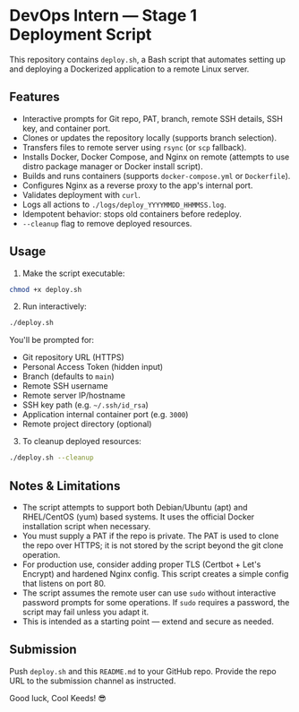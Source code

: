 # DevOps Intern — Stage 1 Deployment Script

This repository contains `deploy.sh`, a Bash script that automates setting up and deploying a Dockerized application to a remote Linux server.

## Features
- Interactive prompts for Git repo, PAT, branch, remote SSH details, SSH key, and container port.
- Clones or updates the repository locally (supports branch selection).
- Transfers files to remote server using `rsync` (or `scp` fallback).
- Installs Docker, Docker Compose, and Nginx on remote (attempts to use distro package manager or Docker install script).
- Builds and runs containers (supports `docker-compose.yml` or `Dockerfile`).
- Configures Nginx as a reverse proxy to the app's internal port.
- Validates deployment with `curl`.
- Logs all actions to `./logs/deploy_YYYYMMDD_HHMMSS.log`.
- Idempotent behavior: stops old containers before redeploy.
- `--cleanup` flag to remove deployed resources.

## Usage
1. Make the script executable:
```bash
chmod +x deploy.sh
```

2. Run interactively:
```bash
./deploy.sh
```
You'll be prompted for:
- Git repository URL (HTTPS)
- Personal Access Token (hidden input)
- Branch (defaults to `main`)
- Remote SSH username
- Remote server IP/hostname
- SSH key path (e.g. `~/.ssh/id_rsa`)
- Application internal container port (e.g. `3000`)
- Remote project directory (optional)

3. To cleanup deployed resources:
```bash
./deploy.sh --cleanup
```

## Notes & Limitations
- The script attempts to support both Debian/Ubuntu (apt) and RHEL/CentOS (yum) based systems. It uses the official Docker installation script when necessary.
- You must supply a PAT if the repo is private. The PAT is used to clone the repo over HTTPS; it is not stored by the script beyond the git clone operation.
- For production use, consider adding proper TLS (Certbot + Let's Encrypt) and hardened Nginx config. This script creates a simple config that listens on port 80.
- The script assumes the remote user can use `sudo` without interactive password prompts for some operations. If `sudo` requires a password, the script may fail unless you adapt it.
- This is intended as a starting point — extend and secure as needed.

## Submission
Push `deploy.sh` and this `README.md` to your GitHub repo. Provide the repo URL to the submission channel as instructed.

Good luck, Cool Keeds! 😎
